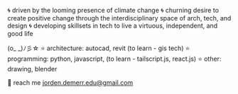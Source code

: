 🌀 driven by the looming presence of climate change 
🌀 churning desire to create positive change through the interdisciplinary space of arch, tech, and design
🌀 developing skillsets in tech to live a virtuous, independent, and good life 


(o_ _)ﾉ彡☆
⭐️ architecture: autocad, revit (to learn - gis tech)
⭐️ programming: python, javascript, (to learn - tailscript.js, react.js)
⭐️ other: drawing, blender


📎 reach me jorden.demerr.edu@gmail.com
